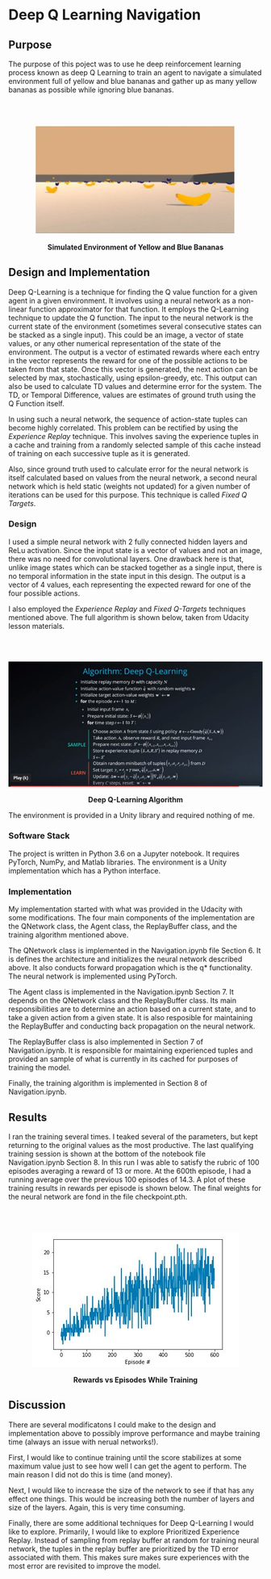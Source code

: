 # Deep Q Learning Navigation

## Purpose

The purpose of this poject was to use he deep reinforcement learning process known as deep Q Learning to train an agent to navigate a simulated environment full of yellow and blue bananas and gather up as many yellow bananas as possible while ignoring blue bananas.

<br />
<br />
<p align="center"><img src="https://github.com/TheOnceAndFutureSmalltalker/deep_q_learning_navigation/blob/master/images/environment.JPG" width="400px" /> </p>
<p align="center"><b>Simulated Environment of Yellow and Blue Bananas </b></p>

## Design and Implementation

Deep Q-Learning is a technique for finding the Q value function for a given agent in a given environment.  It involves using a neural network as a non-linear function approximator for that function.  It employs the Q-Learning technique to update the Q function.  The input to the neural network is the current state of the environment (sometimes several consecutive states can be stacked as a single input).  This could be an image, a vector of state values, or any other numerical representation of the state of the environment.  The output is a vector of estimated rewards where each entry in the vector represents the reward for one of the possible actions to be taken from that state. Once this vector is generated, the next action can be selected by max, stochastically, using epsilon-greedy, etc.  This output can also be used to calculate TD values and determine error for the system.  The TD, or Temporal Difference, values are estimates of ground truth using the Q Function itself.

In using such a neural network, the sequence of action-state tuples can become highly correlated.  This problem can be rectified by using the *Experience Replay* technique.  This involves saving the experience tuples in a cache and training from a randomly selected sample of this cache instead of training on each successive tuple as it is generated.

Also, since ground truth used to calculate error for the neural network is itself calculated based on values from the neural network, a second neural network which is held static (weights not updated) for a given number of iterations can be used for this purpose.  This technique is called *Fixed Q Targets*.

### Design

I used a simple neural network with 2 fully connected hidden layers and ReLu activation.  Since the input state is a vector of values and not an image, there was no need for convolutional layers.  One drawback here is that, unlike image states which can be stacked together as a single input, there is no temporal information in the state input in this design. The output is a vector of 4 values, each representing the expected reward for one of the four possible actions.

I also employed the *Experience Replay* and *Fixed Q-Targets* techniques mentioned above.  The full algorithm is shown below, taken from Udacity lesson materials.

<br />
<br />
<p align="center"><img src="https://github.com/TheOnceAndFutureSmalltalker/deep_q_learning_navigation/blob/master/images/algorithm.JPG"  /> </p>
<p align="center"><b>Deep Q-Learning Algorithm </b></p>

The environment is provided in a Unity library and required nothing of me.

### Software Stack

The project is written in Python 3.6 on a Jupyter notebook.  It requires PyTorch, NumPy, and Matlab libraries.  The environment is a Unity implementation which has a Python interface.    

### Implementation

My implementation started with what was provided in the Udacity with some modifications.  The four main components of the implementation are the QNetwork class, the Agent class, the ReplayBuffer class, and the training algorithm mentioned above.

The QNetwork class is implemented in the Navigation.ipynb file Section 6.  It is defines the architecture and initializes the neural network described above.  It also conducts forward propagation which is the q* functionality.  The neural network is implemented using PyTorch. 

The Agent class is implemented in the Navigation.ipynb Section 7.  It depends on the QNetwork class and the ReplayBuffer class.  Its main responsibilities are to determine an action based on a current state, and to take a given action from a given state.  It is also resposible for maintaining the ReplayBuffer and conducting back propagation on the neural network.

The ReplayBuffer class is also implemented in Section 7 of Navigation.ipynb.  It is responsible for maintaining experienced tuples and provided an sample of what is currently in its cached for purposes of training the model.

Finally, the training algorithm is implemented in Section 8 of Navigation.ipynb.  

## Results

I ran the training several times.  I teaked several of the parameters, but kept returning to the original values as the most productive.  The last qualifying training session is shown at the bottom of the notebook file Navigation.ipynb Section 8.  In this run I was able to satisfy the rubric of 100 episodes averaging a reward of 13 or more.  At the 600th episode, I had a running average over the previous 100 episodes of 14.3.  A plot of these training results in rewards per episode is shown below.  The final weights for the neural network are fond in the file checkpoint.pth.

<br />
<br />
<p align="center"><img src="https://github.com/TheOnceAndFutureSmalltalker/deep_q_learning_navigation/blob/master/images/scores.JPG"  /> </p>
<p align="center"><b>Rewards vs Episodes While Training </b></p>

## Discussion

There are several modificatons I could make to the design and implementation above to possibly improve performance and maybe training time (always an issue with nerual networks!).

First, I would like to continue training until the score stabilizes at some maximum value just to see how well I can get the agent to perform.  The main reason I did not do this is time (and money).  

Next, I would like to increase the size of the network to see if that has any effect one things.  This would be increasing both the number of layers and size of the layers.  Again, this is very time consuming.

Finally, there are some additional techniques for Deep Q-Learning I would like to explore.  Primarily, I would like to explore Prioritized Experience Replay.  Instead of sampling from replay buffer at random for training neural network, the tuples in the replay buffer are prioritized by the TD error associated with them.  This makes sure makes sure experiences with the most error are revisited to improve the model.  

